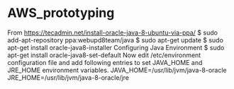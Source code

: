# AWS_prototyping
From https://tecadmin.net/install-oracle-java-8-ubuntu-via-ppa/
    $ sudo add-apt-repository ppa:webupd8team/java
    $ sudo apt-get update
    $ sudo apt-get install oracle-java8-installer 
  Configuring Java Environment
    $ sudo apt-get install oracle-java8-set-default
  Now edit /etc/environment configuration file and add following entries to set JAVA_HOME and JRE_HOME environment variables.
    JAVA_HOME=/usr/lib/jvm/java-8-oracle
    JRE_HOME=/usr/lib/jvm/java-8-oracle/jre
